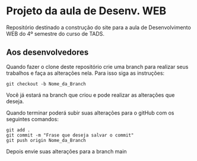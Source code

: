 # Projeto da aula de Desenv. WEB

Repositório destinado a construção do site para a aula de Desenvolvimento WEB do 4º semestre do curso de TADS.

## Aos desenvolvedores
Quando fazer o clone deste repositório crie uma branch para realizar seus trabalhos e faça as alterações nela. Para isso siga as instruções:

```
git checkout -b Nome_da_Branch
```
Você já estará na branch que criou e pode realizar as alterações que deseja.

Quando terminar poderá subir suas alterações para o gitHub com os seguintes comandos:

```
git add .
git commit -m "Frase que deseja salvar o commit"
git push origin Nome_da_Branch
```
Depois envie suas alterações para a branch main
